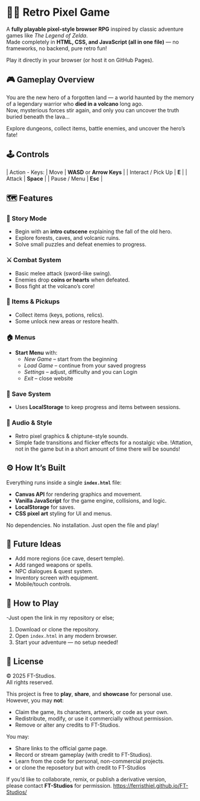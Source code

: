 # 🧙‍♂️ Retro Pixel Game

A **fully playable pixel-style browser RPG** inspired by classic adventure games like *The Legend of Zelda*.  
Made completely in **HTML, CSS, and JavaScript (all in one file)** — no frameworks, no backend, pure retro fun!

Play it directly in your browser (or host it on GitHub Pages).

## 🎮 Gameplay Overview

You are the new hero of a forgotten land — a world haunted by the memory of a legendary warrior who **died in a volcano** long ago.  
Now, mysterious forces stir again, and only you can uncover the truth buried beneath the lava…

Explore dungeons, collect items, battle enemies, and uncover the hero’s fate!

## 🕹️ Controls

| Action - Keys:
| Move | **WASD** or **Arrow Keys** |
| Interact / Pick Up | **E** |
| Attack | **Space** |
| Pause / Menu | **Esc** |

## 🗺️ Features

### 🌋 Story Mode
- Begin with an **intro cutscene** explaining the fall of the old hero.  
- Explore forests, caves, and volcanic ruins.
- Solve small puzzles and defeat enemies to progress.

### ⚔️ Combat System
- Basic melee attack (sword-like swing).
- Enemies drop **coins or hearts** when defeated.
- Boss fight at the volcano’s core!

### 💎 Items & Pickups
- Collect items (keys, potions, relics).
- Some unlock new areas or restore health.

### 🏠 Menus
- **Start Menu** with:
  - *New Game* – start from the beginning
  - *Load Game* – continue from your saved progress
  - *Settings* – adjust, difficulty and you can Login
  - *Exit* – close website

### 💾 Save System
- Uses **LocalStorage** to keep progress and items between sessions.

### 🎵 Audio & Style
- Retro pixel graphics & chiptune-style sounds.
- Simple fade transitions and flicker effects for a nostalgic vibe.
!Attation, not in the game but in a short amount of time there will be sounds!

## ⚙️ How It’s Built
Everything runs inside a single **`index.html`** file:
- **Canvas API** for rendering graphics and movement.
- **Vanilla JavaScript** for the game engine, collisions, and logic.
- **LocalStorage** for saves.
- **CSS pixel art** styling for UI and menus.

No dependencies. No installation. Just open the file and play!

## 🧩 Future Ideas
- Add more regions (ice cave, desert temple).
- Add ranged weapons or spells.
- NPC dialogues & quest system.
- Inventory screen with equipment.
- Mobile/touch controls.

## 🚀 How to Play
-Just open the link in my repository or else;
1. Download or clone the repository.  
2. Open `index.html` in any modern browser.  
3. Start your adventure — no setup needed!


## 📜 License
© 2025 FT-Studios.  
All rights reserved.

This project is free to **play**, **share**, and **showcase** for personal use.  
However, you may **not**:
- Claim the game, its characters, artwork, or code as your own.  
- Redistribute, modify, or use it commercially without permission.  
- Remove or alter any credits to FT-Studios.

You may:
- Share links to the official game page.  
- Record or stream gameplay (with credit to FT-Studios).  
- Learn from the code for personal, non-commercial projects.
- or clone the reposetory but with credit to FT-Studios

If you’d like to collaborate, remix, or publish a derivative version,  
please contact **FT-Studios** for permission.
https://ferristhiel.github.io/FT-Studios/